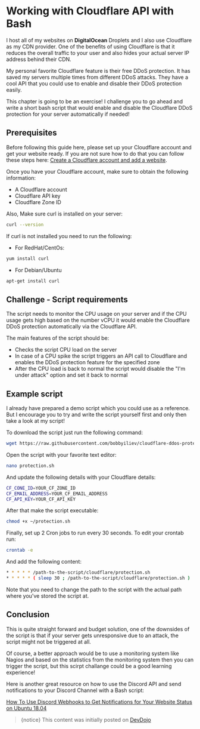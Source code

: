 # Working with Cloudflare API with Bash

I host all of my websites on **DigitalOcean** Droplets and I also use Cloudflare as my CDN provider. One of the benefits of using Cloudflare is that it reduces the overall traffic to your user and also hides your actual server IP address behind their CDN.

My personal favorite Cloudflare feature is their free DDoS protection. It has saved my servers multiple times from different DDoS attacks. They have a cool API that you could use to enable and disable their DDoS protection easily.

This chapter is going to be an exercise! I challenge you to go ahead and write a short bash script that would enable and disable the Cloudflare DDoS protection for your server automatically if needed!

## Prerequisites

Before following this guide here, please set up your Cloudflare account and get your website ready. If you are not sure how to do that you can follow these steps here: [Create a Cloudflare account and add a website](https://support.cloudflare.com/hc/en-us/articles/201720164-Step-2-Create-a-Cloudflare-account-and-add-a-website).

Once you have your Cloudflare account, make sure to obtain the following information:

* A Cloudflare account
* Cloudflare API key
* Cloudflare Zone ID

Also, Make sure curl is installed on your server:

```bash
curl --version
```

If curl is not installed you need to run the following:

* For RedHat/CentOs:

```bash
yum install curl
```

* For Debian/Ubuntu

```bash
apt-get install curl
```

## Challenge - Script requirements

The script needs to monitor the CPU usage on your server and if the CPU usage gets high based on the number vCPU it would enable the Cloudflare DDoS protection automatically via the Cloudflare API.

The main features of the script should be:

* Checks the script CPU load on the server
* In case of a CPU spike the script triggers an API call to Cloudflare and enables the DDoS protection feature for the specified zone
* After the CPU load is back to normal the script would disable the "I'm under attack" option and set it back to normal

## Example script

I already have prepared a demo script which you could use as a reference. But I encourage you to try and write the script yourself first and only then take a look at my script!

To download the script just run the following command:

```bash
wget https://raw.githubusercontent.com/bobbyiliev/cloudflare-ddos-protection/main/protection.sh
```

Open the script with your favorite text editor:

```bash
nano protection.sh
```

And update the following details with your Cloudflare details:

```bash
CF_CONE_ID=YOUR_CF_ZONE_ID
CF_EMAIL_ADDRESS=YOUR_CF_EMAIL_ADDRESS
CF_API_KEY=YOUR_CF_API_KEY
```

After that make the script executable:

```bash
chmod +x ~/protection.sh
```

Finally, set up 2 Cron jobs to run every 30 seconds. To edit your crontab run:

```bash
crontab -e
```

And add the following content:

```bash
* * * * * /path-to-the-script/cloudflare/protection.sh
* * * * * ( sleep 30 ; /path-to-the-script/cloudflare/protection.sh )
```

Note that you need to change the path to the script with the actual path where you've stored the script at.

## Conclusion

This is quite straight forward and budget solution, one of the downsides of the script is that if your server gets unresponsive due to an attack, the script might not be triggered at all.

Of course, a better approach would be to use a monitoring system like Nagios and based on the statistics from the monitoring system then you can trigger the script, but this scirpt challange could be a good learning experience!

Here is another great resource on how to use the Discord API and send notifications to your Discord Channel with a Bash script:

[How To Use Discord Webhooks to Get Notifications for Your Website Status on Ubuntu 18.04](https://www.digitalocean.com/community/tutorials/how-to-use-discord-webhooks-to-get-notifications-for-your-website-status-on-ubuntu-18-04)

>{notice} This content was initially posted on [DevDojo](https://devdojo.com/bobbyiliev/bash-script-to-automatically-enable-cloudflare-ddos-protection)
